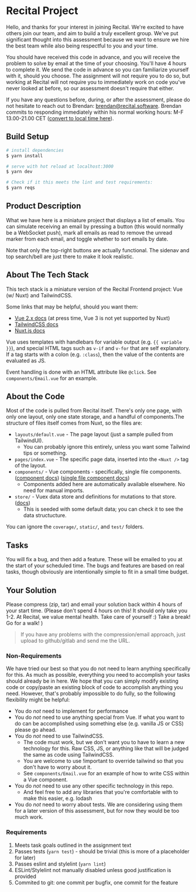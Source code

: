 # Recital Project

Hello, and thanks for your interest in joining Recital. We're excited to have others join our team,
and aim to build a truly excellent group. We've put significant thought into this assessment because
we want to ensure we hire the best team while also being respectful to you and your time.

You should have received this code in advance, and you will receive the problem to solve by email
at the time of your choosing. You'll have 4 hours to complete it. We send the code in advance so
you can familiarize yourself with it, should you choose. The assignment will not require you to do
so, but working at Recital will not require you to immediately work on code you've never looked at
before, so our assessment doesn't require that either.

If you have any questions before, during, or after the assessment, please do not hesitate to reach
out to Brendan: brendan@recital.software. Brendan commits to responding immediately within his
normal working hours: M-F 13.00-21.00 CET
([convert to local time here](https://www.thetimezoneconverter.com/)).

## Build Setup

```bash
# install dependencies
$ yarn install

# serve with hot reload at localhost:3000
$ yarn dev

# Check if it this meets the lint and test requirements:
$ yarn reqs
```

## Product Description

What we have here is a miniature project that displays a list of emails. You can simulate
receiving an email by pressing a button (this would normally be a WebSocket push), mark all emails
as read to remove the unread marker from each email, and toggle whether to sort emails by date.

Note that only the top-right buttons are actually functional. The sidenav and top search/bell are
just there to make it look realistic.

## About The Tech Stack

This tech stack is a miniature version of the Recital Frontend project: Vue (w/ Nuxt) and
TailwindCSS.

Some links that may be helpful, should you want them:

- [Vue 2.x docs](https://vuejs.org/v2/guide/) (at press time, Vue 3 is not yet supported by Nuxt)
- [TailwindCSS docs](https://tailwindcss.com/docs)
- [Nuxt.js docs](https://nuxtjs.org)

Vue uses templates with handlebars for variable output (e.g. `{{ variable }}`), and special HTML
tags such as `v-if` and `v-for` that are self explanatory. If a tag starts with a colon (e.g.
`:class`), then the value of the contents are evaluated as JS.

Event handling is done with an HTML attribute like `@click`. See `components/Email.vue` for an
example.

## About the Code

Most of the code is pulled from Recital itself. There's only one page, with only one layout, only
one state storage, and a handful of components.The structure of files itself comes from Nuxt, so
the files are:

- `layouts/default.vue` - The page layout (just a sample pulled from TailwindUI).
  - You can probably ignore this entirely, unless you want some Tailwind tips or something.
- `pages/index.vue` - The specific page data, inserted into the `<Nuxt />` tag of the layout.
- `components/` - Vue components - specifically, single file components.
  ([component docs](https://vuejs.org/v2/guide/components.html))
  ([single file component docs](https://vuejs.org/v2/guide/single-file-components.html))
  - Components added here are automatically available elsewhere. No need for manual imports.
- `store/` - Vuex data store and definitions for mutations to that store.
  ([docs](https://nuxtjs.org/docs/2.x/directory-structure/store))
  - This is seeded with some default data; you can check it to see the
    data structucture.

You can ignore the `coverage/`, `static/`, and `test/` folders.

## Tasks

You will fix a bug, and then add a feature. These will be emailed to you at the start of your
scheduled time. The bugs and features are based on real tasks, though obviously are intentionally
simple to fit in a small time budget.

## Your Solution

Please compress (zip, tar) and email your solution back within 4 hours of your start time.
(Please don't spend 4 hours on this! It should only take you 1-2. At Recital, we value mental
health. Take care of yourself :) Take a break! Go for a walk! )

> If you have any problems with the compression/email approach, just upload to github/gitlab and
> send me the URL.

### Non-Requirements

We have tried our best so that you do not need to learn anything specifically for this. As much as
possible, everything you need to accomplish your tasks should already be in here. We hope that you
can simply modify existing code or copy/paste an existing block of code to accomplish anything you
need. However, that's probably impossible to do fully, so the following flexibility might be
helpful:

- You do _not_ need to implement for performance
- You do _not_ need to use anything special from Vue. If what you want to do can be accomplished
  using something else (e.g. vanilla JS or CSS) please go ahead.
- You do _not_ need to use TailwindCSS.
  - The code must work, but we don't want you to have to learn a new technology for this. Raw CSS,
    JS, or anything like that will be judged the same as code using TailwindCSS.
  - You are welcome to use !important to override tailwind so that you don't have to worry about it.
  - See `components/Email.vue` for an example of how to write CSS within a Vue component.
- You do _not_ need to use any other specific technology in this repo.
  - And feel free to add any libraries that you're comfortable with to make this easier, e.g. lodash
- You do _not_ need to worry about tests. We are considering using them for a later version of this
  assessment, but for now they would be too much work.

### Requirements

1. Meets task goals outlined in the assignment text
1. Passes tests (`yarn test`) - should be trivial (this is more of a placeholder for later)
1. Passes eslint and stylelint (`yarn lint`)
1. ESLint/Stylelint not manually disabled unless good justification is provided
1. Commited to git: one commit per bugfix, one commit for the feature
